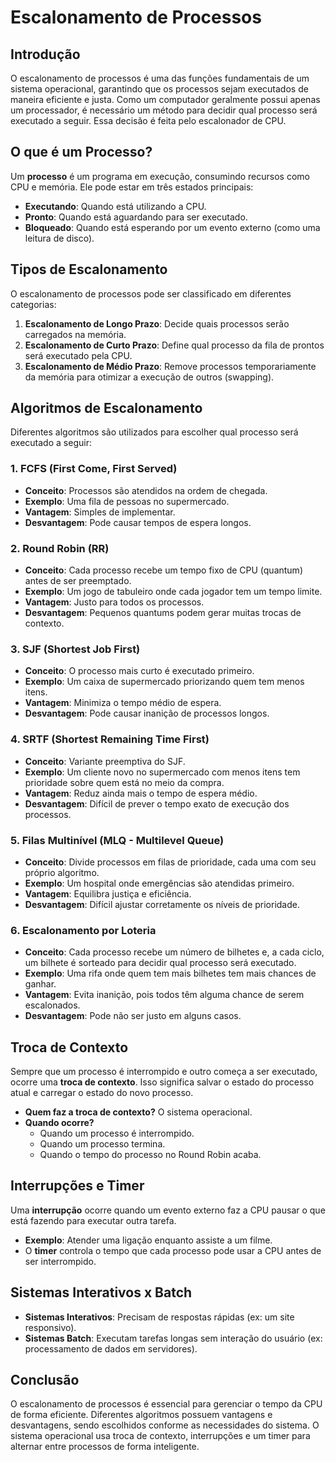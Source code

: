 # Escalonamento de Processos

## Introdução
O escalonamento de processos é uma das funções fundamentais de um sistema operacional, garantindo que os processos sejam executados de maneira eficiente e justa. Como um computador geralmente possui apenas um processador, é necessário um método para decidir qual processo será executado a seguir. Essa decisão é feita pelo escalonador de CPU.

## O que é um Processo?
Um **processo** é um programa em execução, consumindo recursos como CPU e memória. Ele pode estar em três estados principais:
- **Executando**: Quando está utilizando a CPU.
- **Pronto**: Quando está aguardando para ser executado.
- **Bloqueado**: Quando está esperando por um evento externo (como uma leitura de disco).

## Tipos de Escalonamento
O escalonamento de processos pode ser classificado em diferentes categorias:
1. **Escalonamento de Longo Prazo**: Decide quais processos serão carregados na memória.
2. **Escalonamento de Curto Prazo**: Define qual processo da fila de prontos será executado pela CPU.
3. **Escalonamento de Médio Prazo**: Remove processos temporariamente da memória para otimizar a execução de outros (swapping).

## Algoritmos de Escalonamento
Diferentes algoritmos são utilizados para escolher qual processo será executado a seguir:

### 1. **FCFS (First Come, First Served)**
- **Conceito**: Processos são atendidos na ordem de chegada.
- **Exemplo**: Uma fila de pessoas no supermercado.
- **Vantagem**: Simples de implementar.
- **Desvantagem**: Pode causar tempos de espera longos.

### 2. **Round Robin (RR)**
- **Conceito**: Cada processo recebe um tempo fixo de CPU (quantum) antes de ser preemptado.
- **Exemplo**: Um jogo de tabuleiro onde cada jogador tem um tempo limite.
- **Vantagem**: Justo para todos os processos.
- **Desvantagem**: Pequenos quantums podem gerar muitas trocas de contexto.

### 3. **SJF (Shortest Job First)**
- **Conceito**: O processo mais curto é executado primeiro.
- **Exemplo**: Um caixa de supermercado priorizando quem tem menos itens.
- **Vantagem**: Minimiza o tempo médio de espera.
- **Desvantagem**: Pode causar inanição de processos longos.

### 4. **SRTF (Shortest Remaining Time First)**
- **Conceito**: Variante preemptiva do SJF.
- **Exemplo**: Um cliente novo no supermercado com menos itens tem prioridade sobre quem está no meio da compra.
- **Vantagem**: Reduz ainda mais o tempo de espera médio.
- **Desvantagem**: Difícil de prever o tempo exato de execução dos processos.

### 5. **Filas Multinível (MLQ - Multilevel Queue)**
- **Conceito**: Divide processos em filas de prioridade, cada uma com seu próprio algoritmo.
- **Exemplo**: Um hospital onde emergências são atendidas primeiro.
- **Vantagem**: Equilibra justiça e eficiência.
- **Desvantagem**: Difícil ajustar corretamente os níveis de prioridade.

### 6. **Escalonamento por Loteria**
- **Conceito**: Cada processo recebe um número de bilhetes e, a cada ciclo, um bilhete é sorteado para decidir qual processo será executado.
- **Exemplo**: Uma rifa onde quem tem mais bilhetes tem mais chances de ganhar.
- **Vantagem**: Evita inanição, pois todos têm alguma chance de serem escalonados.
- **Desvantagem**: Pode não ser justo em alguns casos.

## Troca de Contexto
Sempre que um processo é interrompido e outro começa a ser executado, ocorre uma **troca de contexto**. Isso significa salvar o estado do processo atual e carregar o estado do novo processo.
- **Quem faz a troca de contexto?** O sistema operacional.
- **Quando ocorre?**
  - Quando um processo é interrompido.
  - Quando um processo termina.
  - Quando o tempo do processo no Round Robin acaba.

## Interrupções e Timer
Uma **interrupção** ocorre quando um evento externo faz a CPU pausar o que está fazendo para executar outra tarefa.
- **Exemplo**: Atender uma ligação enquanto assiste a um filme.
- O **timer** controla o tempo que cada processo pode usar a CPU antes de ser interrompido.

## Sistemas Interativos x Batch
- **Sistemas Interativos**: Precisam de respostas rápidas (ex: um site responsivo).
- **Sistemas Batch**: Executam tarefas longas sem interação do usuário (ex: processamento de dados em servidores).

## Conclusão
O escalonamento de processos é essencial para gerenciar o tempo da CPU de forma eficiente. Diferentes algoritmos possuem vantagens e desvantagens, sendo escolhidos conforme as necessidades do sistema. O sistema operacional usa troca de contexto, interrupções e um timer para alternar entre processos de forma inteligente.

